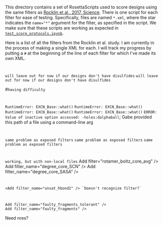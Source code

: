This directory contains a set of RosettaScripts used to score designs using the same filters as [Rocklin et al., 2017, Science](http://science.sciencemag.org/content/357/6347/168). There is one script for each filter for ease of testing. Specifically, files are named `*.xml`, where the star indicates the `name="*"` argument for the filter, as specified in the script. We make sure that these scripts are working as expected in [`test_score_protocols.ipynb`](../../test_score_protocols.ipynb).


Here is a list of all the filters from the Rocklin et al. study. I am currently in the process of making a single XML for each. I will track my progress by putting a `#` at the beginning of the line of each filter for which I've made its own XML.

#  <Add filter_name="res_count_core_SCN" />
#  <Add filter_name="res_count_core_SASA" />
#  <Add filter_name="percent_core_SCN" />
#  <Add filter_name="percent_core_SASA" />
#    <Add filter_name="contact_all" />
#    <Add filter_name="contact_core_SCN" />
#    <Add filter_name="contact_core_SASA" />
#  <Add filter_name="degree" />
#  <Add filter_name="entropy" />
  <Add filter_name="dslf_quality_check" /> `will leave out for now if our designs don't have disulfides`
  <Add filter_name="mean_dslf" /> `will leave out for now if our designs don't have disulfides`


  <Add filter_name="cavity_volume" /> #`having difficulty`
#  <Add filter_name="ss_sc" />
#  <Add filter_name="helix_sc" />
#  <Add filter_name="loop_sc" />
  <Add filter_name="exposed_total" /> `RuntimeError: EXCN_Base::what()`
  <Add filter_name="exposed_hydrophobics" /> `RuntimeError: EXCN_Base::what()`
  <Add filter_name="exposed_polars" /> `RuntimeError: EXCN_Base::what()`
  <Add filter_name="fxn_exposed_is_np" /> `RuntimeError: EXCN_Base::what()`
  <Add filter_name="holes" /> `ERROR: Value of inactive option accessed: -holes:dalphaball`; Gabe provided this path of a file using a command-line arg
#  <Add filter_name="bb" />

  <Add filter_name="buried_np" /> `same problem as exposed filters`
  <Add filter_name="buried_over_exposed" /> `same problem as exposed filters`
  <Add filter_name="buried_minus_exposed" /> `same problem as exposed filters`
#  <Add filter_name="pack" />
  <Add filter_name="mismatch_probability" /> `working, but with non-local files`
    Add filter="rotamer_boltz_core_avg" />
    Add filter_name="degree_core_SCN" />
    Add filter_name="degree_core_SASA" />
#    <Add filter_name="unsat_hbond" />
    <Add filter_name="unsat_hbond2" /> `Doesn't recognize filter?`
#    <Add filter_name="one_core_each" />
#    <Add filter_name="two_core_each" />
#    <Add filter_name="ss_contributes_core" />
#    <Add filter_name="AlaCount" />
    Add filter_name="faulty_fragments_tolerant" />
    Add filter_name="faulty_fragments" />

Need nres?
